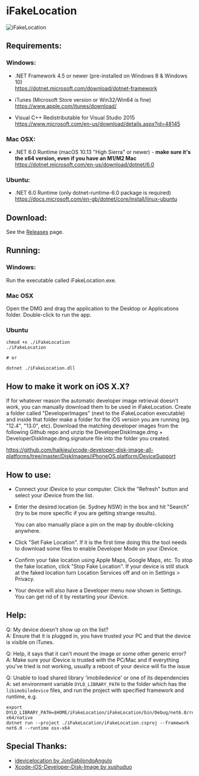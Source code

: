 # iFakeLocation

![iFakeLocation](https://github.com/pouyaman/iFakeLocation/assets/5388338/3d50833e-da7b-4e09-8b93-b3c740820948)


## Requirements:
### Windows:
* .NET Framework 4.5 or newer (pre-installed on Windows 8 & Windows 10)  
https://dotnet.microsoft.com/download/dotnet-framework

* iTunes (Microsoft Store version or Win32/Win64 is fine)  
https://www.apple.com/itunes/download/
  
* Visual C++ Redistributable for Visual Studio 2015  
https://www.microsoft.com/en-us/download/details.aspx?id=48145
  
### Mac OSX:
* .NET 6.0 Runtime (macOS 10.13 "High Sierra" or newer) - **make sure it's the x64 version, even if you have an M1/M2 Mac**
https://dotnet.microsoft.com/en-us/download/dotnet/6.0

### Ubuntu:
* .NET 6.0 Runtime (only dotnet-runtime-6.0 package is required)  
https://docs.microsoft.com/en-gb/dotnet/core/install/linux-ubuntu
  
## Download:
See the [Releases](https://github.com/master131/iFakeLocation/releases) page.

## Running:
### Windows:
Run the executable called iFakeLocation.exe.

### Mac OSX
Open the DMG and drag the application to the Desktop or Applications folder. Double-click to run the app.

### Ubuntu
```
chmod +x ./iFakeLocation
./iFakeLocation

# or

dotnet ./iFakeLocation.dll
```

## How to make it work on iOS X.X?

If for whatever reason the automatic developer image retrieval doesn't work, you can manually download them to be used in iFakeLocation.
Create a folder called "DeveloperImages" (next to the iFakeLocation executable) and inside that folder make a folder for the iOS version you are running (eg. "12.4", "13.0", etc). Download the matching developer images from the following Github repo and unzip the DeveloperDiskImage.dmg + DeveloperDiskImage.dmg.signature file into the folder you created.

https://github.com/haikieu/xcode-developer-disk-image-all-platforms/tree/master/DiskImages/iPhoneOS.platform/DeviceSupport

## How to use:

* Connect your iDevice to your computer. Click the "Refresh" button and select your iDevice from the list.

* Enter the desired location (ie. Sydney NSW) in the box and hit "Search" (try to be
  more specific if you are getting strange results).

  You can also manually place a pin on the map by double-clicking anywhere.

* Click "Set Fake Location". If it is the first time doing this the tool
  needs to download some files to enable Developer Mode on your iDevice.

* Confirm your fake location using Apple Maps, Google Maps, etc. To stop the fake location,
  click "Stop Fake Location". If your device is still stuck at the faked location
  turn Location Services off and on in Settings > Privacy.

* Your device will also have a Developer menu now shown in Settings. You can get rid of it 
  by restarting your iDevice.

## Help:
Q: My device doesn't show up on the list?  
A: Ensure that it is plugged in, you have trusted your PC and that the device is visible on iTunes.

Q: Help, it says that it can't mount the image or some other generic error?  
A: Make sure your iDevice is trusted with the PC/Mac and if everything you've tried is not working, usually a reboot of your device will fix the issue

Q: Unable to load shared library 'imobiledevice' or one of its dependencies
A: set environment variable `DYLD_LIBRARY_PATH` to the folder which has the `libimobiledevice` files, and run the project with specified framework and runtime, e.g.
```shell
export DYLD_LIBRARY_PATH=$HOME/iFakeLocation/iFakeLocation/bin/Debug/net6.0/runtimes/osx-x64/native
dotnet run --project ./iFakeLocation/iFakeLocation.csproj --framework net6.0 --runtime osx-x64
```

## Special Thanks:
* [idevicelocation by JonGabilondoAngulo](https://github.com/JonGabilondoAngulo/idevicelocation)
* [Xcode-iOS-Developer-Disk-Image by xushuduo](https://github.com/xushuduo/Xcode-iOS-Developer-Disk-Image/)
